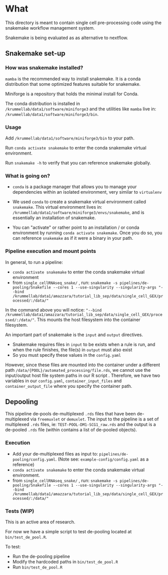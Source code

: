 # What

This directory is meant to contain single cell pre-processing code using the snakemake workflow management system. 

Snakemake is being evaluated as as alternative to nextflow.

## Snakemake set-up

### How was snakemake installed? 

`mamba` is the recommended way to install snakemake. It is a conda distribution that some optimized features suitable for snakemake. 

Miniforge is a repository that holds the minimal install for Conda.

The conda distribution is installed in `/krummellab/data1/software/miniforge3` and the utilities like `mamba` live in: `/krummellab/data1/software/miniforge3/bin`.

### Usage

Add `/krummellab/data1/software/miniforge3/bin` to your path.

Run `conda activate snakemake` to enter the conda snakemake virtual environment.

Run `snakemake -h` to verify that you can reference snakemake globally.

### What is going on?

- `conda` is a package manager that allows you to manage your dependencies within an isolated environment, very similar to `virtualenv`

- We used `conda` to create a snakemake virtual environment called `snakemake`. This virtual environment lives in: `/krummellab/data1/software/miniforge3/envs/snakemake`, and is essentially an installation of snakemake.

- You can "activate" or rather point to an installation / or conda environment by running `conda activate snakemake`. Once you do so, you can reference `snakemake` as if it were a binary in your path.

### Pipeline execution and mount points

In general, to run a pipeline:

- `conda activate snakemake` to enter the conda snakemake virtual environment
- from `single_cellRNAseq_snake/` , run: `snakemake -s pipelines/de-pooling/Snakefile --cores 1 --use-singularity --singularity-args "--bind /krummellab/data1/amazzara/tutorial_lib_sep/data/single_cell_GEX/processed/:/data/"`

In the command above you will notice: `"--bind /krummellab/data1/amazzara/tutorial_lib_sep/data/single_cell_GEX/processed/:/data/"`. This mounts the host filesystem into the container filesystem.

An important part of snakemake is the `input` and `output` directives.
  - Snakemake requires files in `input` to be exists when a rule is run, and when the rule finishes, the file(s) in `output` must also exist
  - So you must specify these values in the `config.yaml`

However, since these files are mounted into the container under a different path `/data/{POOL}/automated_processing/file.rds`, 
we cannot use the input/output host file system paths in our R script . Therefore, we have two variables in our `config.yaml`, 
`container_input_files` and `container_output_file` where you specify the container path.

## Depooling

This pipeline de-pools de-multiplexed `.rds` files that have been de-multiplexed via `freemuxlet` or `demuxlet`.
The input to the pipeline is a set of multiplexed `.rds` files, ie: `TEST-POOL-DM1-SCG1_raw.rds` and the output is a 
de-pooled `.rds` file (within contains a list of de-pooled objects).

### Execution

- Add your de-multiplexed files as input to: `pipelines/de-pooling/config.yaml`. (Note see: `example-config/config.yaml` as a reference)
- `conda activate snakemake` to enter the conda snakemake virtual environment.
- from `single_cellRNAseq_snake/` , run: `snakemake -s pipelines/de-pooling/Snakefile --cores 1 --use-singularity --singularity-args "--bind /krummellab/data1/amazzara/tutorial_lib_sep/data/single_cell_GEX/processed/:/data/"`

### Tests (WIP)

This is an active area of research. 

For now we have a simple script to test de-pooling located at `bin/test_de_pool.R`. 

To test:

- Run the de-pooling pipeline
- Modify the hardcoded paths in `bin/test_de_pool.R`
- Run `bin/test_de_pool.R`